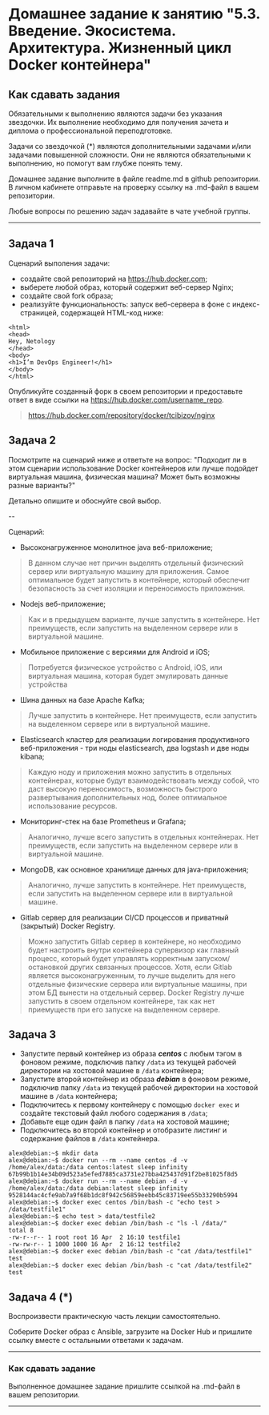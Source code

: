 
# Домашнее задание к занятию "5.3. Введение. Экосистема. Архитектура. Жизненный цикл Docker контейнера"

## Как сдавать задания

Обязательными к выполнению являются задачи без указания звездочки. Их выполнение необходимо для получения зачета и диплома о профессиональной переподготовке.

Задачи со звездочкой (*) являются дополнительными задачами и/или задачами повышенной сложности. Они не являются обязательными к выполнению, но помогут вам глубже понять тему.

Домашнее задание выполните в файле readme.md в github репозитории. В личном кабинете отправьте на проверку ссылку на .md-файл в вашем репозитории.

Любые вопросы по решению задач задавайте в чате учебной группы.

---

## Задача 1

Сценарий выполения задачи:

- создайте свой репозиторий на https://hub.docker.com;
- выберете любой образ, который содержит веб-сервер Nginx;
- создайте свой fork образа;
- реализуйте функциональность:
запуск веб-сервера в фоне с индекс-страницей, содержащей HTML-код ниже:
```
<html>
<head>
Hey, Netology
</head>
<body>
<h1>I’m DevOps Engineer!</h1>
</body>
</html>
```
Опубликуйте созданный форк в своем репозитории и предоставьте ответ в виде ссылки на https://hub.docker.com/username_repo.
> https://hub.docker.com/repository/docker/tcibizov/nginx

## Задача 2

Посмотрите на сценарий ниже и ответьте на вопрос:
"Подходит ли в этом сценарии использование Docker контейнеров или лучше подойдет виртуальная машина, физическая машина? Может быть возможны разные варианты?"

Детально опишите и обоснуйте свой выбор.

--

Сценарий:

- Высоконагруженное монолитное java веб-приложение;
> В данном случае нет причин выделять отдельный физический сервер или виртуальную машину для приложения. Самое оптимальное будет запустить в контейнере, который обеспечит безопасность за счет изоляции и переносимость приложения.
- Nodejs веб-приложение;
> Как и в предыдущем варианте, лучше запустить в контейнере. Нет преимуществ, если запустить на выделенном сервере или в виртуальной машине.
- Мобильное приложение c версиями для Android и iOS;
> Потребуется физическое устройство с Android, iOS, или виртуальная машина, которая будет эмулировать данные устройства
- Шина данных на базе Apache Kafka;
> Лучше запустить в контейнере. Нет преимуществ, если запустить на выделенном сервере или в виртуальной машине.
- Elasticsearch кластер для реализации логирования продуктивного веб-приложения - три ноды elasticsearch, два logstash и две ноды kibana;
> Каждую ноду и приложения можно запустить в отдельных контейнерах, которые будут взаимодействовать между собой,  что даст высокую переносимость, возможность быстрого развертывания дополнительных нод, более оптимальное использование ресурсов.
- Мониторинг-стек на базе Prometheus и Grafana;
> Аналогично, лучше всего запустить в отдельных контейнерах. Нет преимуществ, если запустить на выделенном сервере или в виртуальной машине.
- MongoDB, как основное хранилище данных для java-приложения;
> Аналогично, лучше запустить в контейнере. Нет преимуществ, если запустить на выделенном сервере или в виртуальной машине.
- Gitlab сервер для реализации CI/CD процессов и приватный (закрытый) Docker Registry.
> Можно запустить Gitlab сервер в контейнере, но необходимо будет настроить внутри контейнера супервизор как главный процесс, который будет управлять корректным запуском/остановкой других связанных процессов. Хотя, если Gitlab является высоконагруженным, то лучше выделить для него отдельные физические сервера или виртуальные машины, при этом БД вынести на отдельный сервер. Docker Registry лучше запустить в своем отдельном контейнере, так как нет приемуществ при его запуске на выделенном сервере.

## Задача 3

- Запустите первый контейнер из образа ***centos*** c любым тэгом в фоновом режиме, подключив папку ```/data``` из текущей рабочей директории на хостовой машине в ```/data``` контейнера;
- Запустите второй контейнер из образа ***debian*** в фоновом режиме, подключив папку ```/data``` из текущей рабочей директории на хостовой машине в ```/data``` контейнера;
- Подключитесь к первому контейнеру с помощью ```docker exec``` и создайте текстовый файл любого содержания в ```/data```;
- Добавьте еще один файл в папку ```/data``` на хостовой машине;
- Подключитесь во второй контейнер и отобразите листинг и содержание файлов в ```/data``` контейнера.
```shell
alex@debian:~$ mkdir data
alex@debian:~$ docker run --rm --name centos -d -v /home/alex/data:/data centos:latest sleep infinity
67b99b1b14e34b09d523a5efed7885ca3731e27bba425437d91f2be81025f8d5
alex@debian:~$ docker run --rm --name debian -d -v /home/alex/data:/data debian:latest sleep infinity
9528144ac4cfe9ab7a9f68b1dc8f942c56859eebb45c83719ee55b33290b5994
alex@debian:~$ docker exec centos /bin/bash -c "echo test > /data/testfile1"
alex@debian:~$ echo test > data/testfile2
alex@debian:~$ docker exec debian /bin/bash -c "ls -l /data/"
total 8
-rw-r--r-- 1 root root 16 Apr  2 16:10 testfile1
-rw-rw-r-- 1 1000 1000 16 Apr  2 16:12 testfile2
alex@debian:~$ docker exec debian /bin/bash -c "cat /data/testfile1"
test
alex@debian:~$ docker exec debian /bin/bash -c "cat /data/testfile2"
test
```

## Задача 4 (*)

Воспроизвести практическую часть лекции самостоятельно.

Соберите Docker образ с Ansible, загрузите на Docker Hub и пришлите ссылку вместе с остальными ответами к задачам.


---

### Как cдавать задание

Выполненное домашнее задание пришлите ссылкой на .md-файл в вашем репозитории.

---
